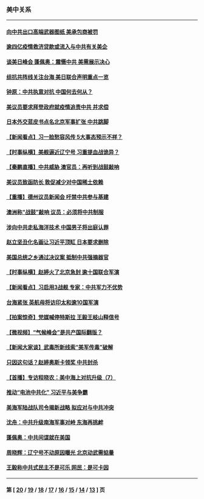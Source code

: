 ### 美中关系
---
#### [向中共出口高端武器图纸 美承包商被罚](../../pages/nf1412576/n12924095.md) 
#### [逾四亿疫情救济贷款或流入与中共有关美企](../../pages/nf1412576/n12922927.md) 
#### [谈美日峰会 蓬佩奥：震慑中共 美需展示决心](../../pages/nf1412576/n12886872.md) 
#### [组抗共阵线关注台海 美日联合声明重点一览](../../pages/nf1412576/n12886696.md) 
#### [钟原：中共执意对抗 中国何去何从？](../../pages/nf1412576/n12859841.md) 
#### [美议员要求拜登政府就疫情追责中共 并求偿](../../pages/nf1412576/n12851882.md) 
#### [日本外交蓝皮书点名北京军事扩张 中共跳脚](../../pages/nf1412576/n12909685.md) 
#### [【新闻看点】习一脸愁容风传 5大事态预示不祥？](../../pages/nf1412576/n12909414.md) 
#### [【时事纵横】美舰逼近辽宁号 习重提血战诡异？](../../pages/nf1412576/n12909644.md) 
#### [【秦鹏直播】中共威胁 澳官员：再听到战鼓敲响](../../pages/nf1412576/n12909661.md) 
#### [美议员致函防长 敦促减少对中国稀土依赖](../../pages/nf1412576/n12909301.md) 
#### [【重播】德州议员新闻会 吁禁中共参与基建](../../pages/nf1412576/n12895830.md) 
#### [澳洲称“战鼓”敲响 议员：必须将中共制服](../../pages/nf1412576/n12909128.md) 
#### [涉向中共走私海洋技术 中国男子将出庭认罪](../../pages/nf1412576/n12909141.md) 
#### [赵立坚丑化名画让习近平顶缸 日本要求删除](../../pages/nf1412576/n12909101.md) 
#### [美国总统之乡通过决议案 抵制中共强摘器官](../../pages/nf1412576/n12908242.md) 
#### [【时事纵横】赵婷火了北京急封 逾十国联合军演](../../pages/nf1412576/n12907188.md) 
#### [【新闻看点】习启用3战舰 专家：中共军力不优势](../../pages/nf1412576/n12907174.md) 
#### [台海紧张 英航母将访印太和逾10国军演](../../pages/nf1412576/n12906426.md) 
#### [【拍案惊奇】党媒喊停特斯拉 王毅王岐山释信号](../../pages/nf1412576/n12905140.md) 
#### [【微视频】“气候峰会”是共产国际翻版？](../../pages/nf1412576/n12906282.md) 
#### [【新闻大家谈】武毒所新线索“美军传毒”破解](../../pages/nf1412576/n12906329.md) 
#### [只因这句话？赵婷奥斯卡领奖 中共封杀](../../pages/nf1412576/n12906360.md) 
#### [【首播】专访程晓农：美中海上对抗升级（7）](../../pages/nf1412576/n12898998.md) 
#### [推动“电池中共化” 习近平与美争霸](../../pages/nf1412576/n12898836.md) 
#### [美海军陆战队司令揭新战略 拟应对与中共冲突](../../pages/nf1412576/n12904684.md) 
#### [沈舟：中共升级南海军事对峙 东海再挑衅](../../pages/nf1412576/n12904496.md) 
#### [蓬佩奥：中共间谍就在美国](../../pages/nf1412576/n12904554.md) 
#### [周晓辉：辽宁号不动原因曝光 北京动武需掂量](../../pages/nf1412576/n12904551.md) 
#### [王毅称中共式民主不是可乐 网民：是可卡因](../../pages/nf1412576/n12904088.md) 

---
#### 第 [ [20](./20.md) / [19](./19.md) / [18](./18.md) / [17](./17.md) / [16](./16.md) / [15](./15.md) / [14](./14.md) / [13](./13.md) ] 页
